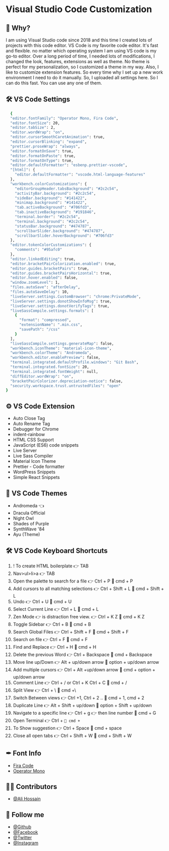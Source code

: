# Visual Studio Code Customization

## 📝 Why?
I am using Visual Studio code since 2018 and this time I created lots of projects with this code editor. VS Code is my favorite code editor. It's fast and flexible. no matter which operating system I am using VS code is my go-to editor. Over a long period of time, I needed lots of modifications, I changed the look, features, extensions as well as theme. No theme is perfect for my personalization, so I customized a theme in my way. Also, I like to customize extension features. So every time why I set up a new work environment I need to do it manually. So, I uploaded all settings here. So I can do this fast. You can use any one of them.

## 🛠 VS Code Settings
```bash
  {
  "editor.fontFamily": "Operator Mono, Fira Code",
  "editor.fontSize": 20,
  "editor.tabSize": 2,
  "editor.wordWrap": "on",
  "editor.cursorSmoothCaretAnimation": true,
  "editor.cursorBlinking": "expand",
  "prettier.proseWrap": "always",
  "editor.formatOnSave": true,
  "editor.formatOnPaste": true,
  "editor.formatOnType": true,
  "editor.defaultFormatter": "esbenp.prettier-vscode",
  "[html]": {
    "editor.defaultFormatter": "vscode.html-language-features"
  },
  "workbench.colorCustomizations": {
    "editorGroupHeader.tabsBackground": "#2c2c54",
    "activityBar.background": "#2c2c54",
    "sideBar.background": "#141422",
    "minimap.background": "#141422",
    "tab.activeBackground": "#706fd3",
    "tab.inactiveBackground": "#191846",
    "terminal.border": "#2c2c54",
    "terminal.background": "#2c2c54",
    "statusBar.background": "#474787",
    "scrollbarSlider.background": "#474787",
    "scrollbarSlider.hoverBackground": "#706fd3"
  },
  "editor.tokenColorCustomizations": {
    "comments": "#95afc0"
  },
  "editor.linkedEditing": true,
  "editor.bracketPairColorization.enabled": true,
  "editor.guides.bracketPairs": true,
  "editor.guides.bracketPairsHorizontal": true,
  "editor.hover.enabled": false,
  "window.zoomLevel": 1,
  "files.autoSave": "afterDelay",
  "files.autoSaveDelay": 10,
  "liveServer.settings.CustomBrowser": "chrome:PrivateMode",
  "liveServer.settings.donotShowInfoMsg": true,
  "liveServer.settings.donotVerifyTags": true,
  "liveSassCompile.settings.formats": [
    {
      "format": "compressed",
      "extensionName": ".min.css",
      "savePath": "/css"
    }
  ],
  "liveSassCompile.settings.generateMap": false,
  "workbench.iconTheme": "material-icon-theme",
  "workbench.colorTheme": "Andromeda",
  "workbench.editor.enablePreview": false,
  "terminal.integrated.defaultProfile.windows": "Git Bash",
  "terminal.integrated.fontSize": 20,
  "terminal.integrated.fontWeight": null,
  "diffEditor.wordWrap": "on",
  "bracketPairColorizer.depreciation-notice": false,
  "security.workspace.trust.untrustedFiles": "open"
}
```

## ⚙️ VS Code Extension
- Auto Close Tag
- Auto Rename Tag
- Debugger for Chrome
- indent-rainbow
- HTML CSS Support
- JavaScript (ES6) code snippets
- Live Server
- Live Sass Compiler
- Material Icon Theme
- Prettier - Code formatter
- WordPress Snippets
- Simple React Snippets


## 🎨 VS Code Themes
- Andromeda 👈
- Dracula Official
- Night Owl
- Shades of Purple
- SynthWave '84
- Ayu (Theme)

## 🛠 VS Code Keyboard Shortcuts 
01. ! To create HTML boilerplate 👉 TAB
02. Nav>ul>li>a 👉 TAB 
03. Open the palette to search for a file 👉 Ctrl + P 🍎 cmd + P
04. Add cursors to all matching selections 👉 Ctrl + Shift + L 🍎 cmd + Shift + L
05. Undo 👉 Ctrl + U 🍎 cmd + U
06. Select Current Line 👉 Ctrl + L 🍎 cmd + L
07. Zen Mode 👉 is distraction free view. 👉 Ctrl + K Z 🍎 cmd + K Z
08. Toggle Sidebar 👉 Ctrl + B 🍎 cmd + B
09. Search Global Files 👉 Ctrl + Shift + F 🍎 cmd + Shift + F
10. Search on file 👉 Ctrl + F 🍎 cmd + F
11. Find and Replace 👉 Ctrl + H 🍎 cmd + H
12. Delete the previous Word 👉 Ctrl + Backspace 🍎 cmd + Backspace
13. Move line up/Down 👉 Alt + up/down arrow  🍎 option + up/down arrow
14. Add multiple cursors 👉 Ctrl + Alt +up/down arrow 🍎 cmd + option + up/down arrow 
15. Comment Line 👉 Ctrl + / or Ctrl + K Ctrl + C 🍎 cmd + /
16. Split View 👉 Ctrl + \ 🍎 cmd +\
17. Switch Between views 👉 Ctrl +1, Ctrl + 2 .. 🍎 cmd + 1, cmd + 2 
18. Duplicate Line 👉 Alt + Shift + up/down 🍎 option + Shift + up/down
19. Navigate to a specific line 👉 Ctrl + g 👉 then line number 🍎 cmd + G
20. Open Terminal 👉 Ctrl + ` 🍎 cmd + `
21. To Show suggestion 👉 Ctrl + Space 🍎 cmd + space
22. Close all open tabs 👉 Ctrl + Shift + W 🍎 cmd + Shift + W



## ✒ Font Info
- [Fira Code](https://fonts.google.com/specimen/Fira+Code)
- [Operator Mono](https://www.typography.com/fonts/operator/styles)

## 🧑‍💻 Contributors
- [@Ali Hossain](https://github.com/shovoalways/)


## 🥰 Follow me
- [@Github](https://github.com/shovoalways/) 
- [@Facebook](https://facebook.com/shovoalways/) 
- [@Twitter](https://twitter.com/shovoalways/) 
- [@Instagram](https://instagram.com/shovoalways/) 
